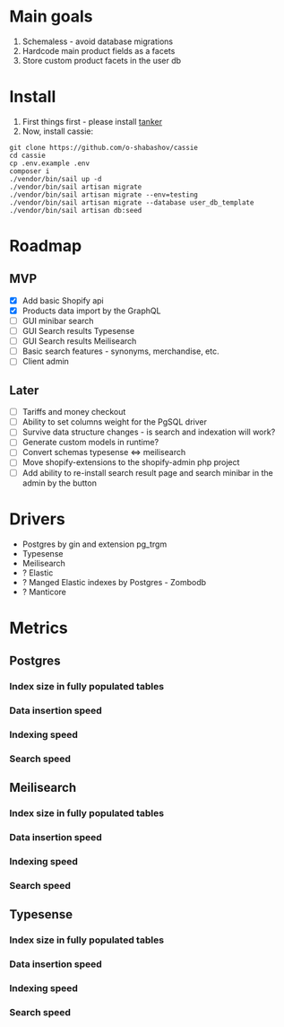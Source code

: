 # Main goals
1. Schemaless - avoid database migrations
2. Hardcode main product fields as a facets
3. Store custom product facets in the user db


# Install
1. First things first - please install [tanker](https://github.com/o-shabashov/tanker?tab=readme-ov-file#install)
2. Now, install cassie:
```shell
git clone https://github.com/o-shabashov/cassie
cd cassie
cp .env.example .env
composer i
./vendor/bin/sail up -d
./vendor/bin/sail artisan migrate
./vendor/bin/sail artisan migrate --env=testing
./vendor/bin/sail artisan migrate --database user_db_template
./vendor/bin/sail artisan db:seed
```

# Roadmap
## MVP
* [X] Add basic Shopify api
* [X] Products data import by the GraphQL
* [ ] GUI minibar search
* [ ] GUI Search results Typesense
* [ ] GUI Search results Meilisearch
* [ ] Basic search features - synonyms, merchandise, etc.
* [ ] Client admin

## Later
* [ ] Tariffs and money checkout
* [ ] Ability to set columns weight for the PgSQL driver
* [ ] Survive data structure changes - is search and indexation will work?
* [ ] Generate custom models in runtime?
* [ ] Convert schemas typesense <=> meilisearch
* [ ] Move shopify-extensions to the shopify-admin php project
* [ ] Add ability to re-install search result page and search minibar in the admin by the button

# Drivers

* Postgres by gin and extension pg_trgm
* Typesense
* Meilisearch
* ? Elastic
* ? Manged Elastic indexes by Postgres - Zombodb
* ? Manticore

# Metrics

## Postgres
### Index size in fully populated tables

### Data insertion speed

### Indexing speed

### Search speed

## Meilisearch
### Index size in fully populated tables

### Data insertion speed

### Indexing speed

### Search speed


## Typesense
### Index size in fully populated tables

### Data insertion speed

### Indexing speed

### Search speed
